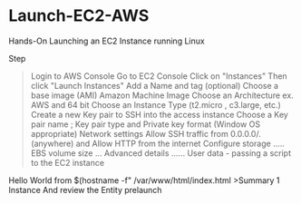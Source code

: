 # Launch-EC2-AWS
Hands-On
Launching an EC2 Instance running Linux

Step  
>Login to AWS Console
>Go to EC2 Console
>Click on "Instances"
>Then click "Launch Instances"
>Add a Name and tag (optional)
>Choose a base image (AMI) Amazon Machine Image
>Choose an Architecture ex. AWS and 64 bit
>Choose an Instance Type (t2.micro , c3.large, etc.)
>Create a new Key pair to SSH into the access instance
>Choose a Key pair name ; Key pair type and Private key format (Window OS appropriate)
>Network settings Allow SSH traffic from 0.0.0.0/. (anywhere) and Allow HTTP from the internet
>Configure storage ..... EBS volume size ...
>Advanced details ......
          User data - passing a script to the EC2 instance
<? #!/bin/bash
  # Use this for your user data (script from top to bottom)
  # install httpd (Linux 2 version)
  yum update -y
  yum install -y httpd
  systemctl start httpd
  systemctl enable httpd
  echo "<h1>Hello World from $(hostname -f</h1>" /var/www/html/index.html

>Summary 

          1 Instance 

          And review the Entity prelaunch
